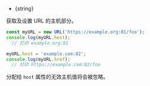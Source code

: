 
* {string}

获取及设置 URL 的主机部分。

```js
const myURL = new URL('https://example.org:81/foo');
console.log(myURL.host);
  // 打印 example.org:81

myURL.host = 'example.com:82';
console.log(myURL.href);
  // 打印 https://example.com:82/foo
```

分配给 `host` 属性的无效主机值将会被忽略。

